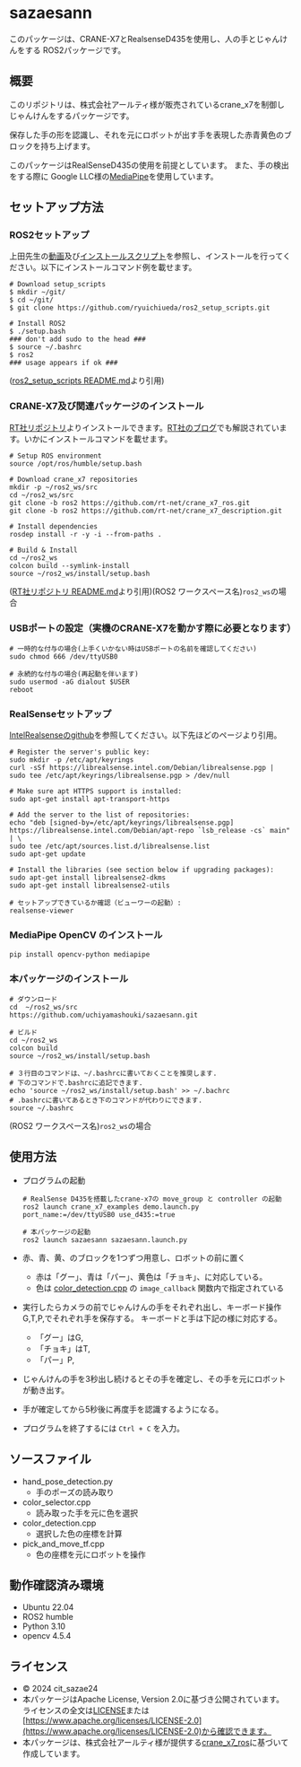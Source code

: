 # sazaesann
このパッケージは、CRANE-X7とRealsenseD435を使用し、人の手とじゃんけんをする
ROS2パッケージです。

## 概要
このリポジトリは、株式会社アールティ様が販売されているcrane_x7を制御しじゃんけんをするパッケージです。

保存した手の形を認識し、それを元にロボットが出す手を表現した赤青黄色のブロックを持ち上げます。

このパッケージはRealSenseD435の使用を前提としています。
また、手の検出をする際に Google LLC様の[MediaPipe](https://github.com/google/mediapipe)を使用しています。

## セットアップ方法
### ROS2セットアップ
上田先生の[動画](https://www.youtube.com/watch?v=mBhtD08f5KY)及び[インストールスクリプト](https://github.com/ryuichiueda/ros2_setup_scripts)を参照し、インストールを行ってください。以下にインストールコマンド例を載せます。
```
# Download setup_scripts
$ mkdir ~/git/
$ cd ~/git/
$ git clone https://github.com/ryuichiueda/ros2_setup_scripts.git
```
```
# Install ROS2
$ ./setup.bash
### don't add sudo to the head ###
$ source ~/.bashrc
$ ros2
### usage appears if ok ###
```
([ros2_setup_scripts README.md](https://github.com/rt-net/crane_x7_ros/blob/ros2/README.md#installation)より引用)
  
  
### CRANE-X7及び関連パッケージのインストール
[RT社リポジトリ](https://github.com/rt-net/crane_x7_ros/tree/ros2)よりインストールできます。[RT社のブログ](https://rt-net.jp/humanoid/archives/4653)でも解説されています。いかにインストールコマンドを載せます。
```
# Setup ROS environment
source /opt/ros/humble/setup.bash

# Download crane_x7 repositories
mkdir -p ~/ros2_ws/src
cd ~/ros2_ws/src
git clone -b ros2 https://github.com/rt-net/crane_x7_ros.git
git clone -b ros2 https://github.com/rt-net/crane_x7_description.git

# Install dependencies
rosdep install -r -y -i --from-paths .

# Build & Install
cd ~/ros2_ws
colcon build --symlink-install
source ~/ros2_ws/install/setup.bash
```
([RT社リポジトリ README.md](https://github.com/rt-net/crane_x7_ros/blob/ros2/README.md#installation)より引用)(ROS2 ワークスペース名)```ros2_ws```の場合


### USBポートの設定（実機のCRANE-X7を動かす際に必要となります）
```
# 一時的な付与の場合(上手くいかない時はUSBポートの名前を確認してください)
sudo chmod 666 /dev/ttyUSB0

# 永続的な付与の場合(再起動を伴います)
sudo usermod -aG dialout $USER
reboot
```

### RealSenseセットアップ
[IntelRealsenseのgithub](https://github.com/IntelRealSense/librealsense/blob/development/doc/distribution_linux.md#installing-the-packages)を参照してください。以下先ほどのページより引用。
```
# Register the server's public key:
sudo mkdir -p /etc/apt/keyrings
curl -sSf https://librealsense.intel.com/Debian/librealsense.pgp | sudo tee /etc/apt/keyrings/librealsense.pgp > /dev/null

# Make sure apt HTTPS support is installed:
sudo apt-get install apt-transport-https

# Add the server to the list of repositories:
echo "deb [signed-by=/etc/apt/keyrings/librealsense.pgp] https://librealsense.intel.com/Debian/apt-repo `lsb_release -cs` main" | \
sudo tee /etc/apt/sources.list.d/librealsense.list
sudo apt-get update

# Install the libraries (see section below if upgrading packages):
sudo apt-get install librealsense2-dkms
sudo apt-get install librealsense2-utils

# セットアップできているか確認（ビューワーの起動）:  
realsense-viewer
```

### MediaPipe OpenCV のインストール
```
pip install opencv-python mediapipe
```

### 本パッケージのインストール
```
# ダウンロード
cd  ~/ros2_ws/src
https://github.com/uchiyamashouki/sazaesann.git

# ビルド
cd ~/ros2_ws
colcon build
source ~/ros2_ws/install/setup.bash

# ３行目のコマンドは、~/.bashrcに書いておくことを推奨します.   
# 下のコマンドで.bashrcに追記できます.  
echo 'source ~/ros2_ws/install/setup.bash' >> ~/.bachrc
# .bashrcに書いてあるとき下のコマンドが代わりにできます.
source ~/.bashrc
```
(ROS2 ワークスペース名)```ros2_ws```の場合

## 使用方法
- プログラムの起動
  ```
  # RealSense D435を搭載したcrane-x7の move_group と controller の起動
  ros2 launch crane_x7_examples demo.launch.py port_name:=/dev/ttyUSB0 use_d435:=true

  # 本パッケージの起動
  ros2 launch sazaesann sazaesann.launch.py 
  ```
- 赤、青、黄、のブロックを1つずつ用意し、ロボットの前に置く
  - 赤は「グー」、青は「パー」、黄色は「チョキ」、に対応している。
  - 色は [color_detection.cpp](./src/color_detection.cpp) の ```image_callback``` 関数内で指定されている

- 実行したらカメラの前でじゃんけんの手をそれぞれ出し、キーボード操作G,T,P,でそれぞれ手を保存する。
キーボードと手は下記の様に対応する。
  - 「グー」はG,
  - 「チョキ」はT,
  - 「パー」P,

- じゃんけんの手を3秒出し続けるとその手を確定し、その手を元にロボットが動き出す。
- 手が確定してから5秒後に再度手を認識するようになる。
- プログラムを終了するには ```Ctrl + C``` を入力。

## ソースファイル
- hand_pose_detection.py
  - 手のポーズの読み取り
- color_selector.cpp
  - 読み取った手を元に色を選択
- color_detection.cpp
  - 選択した色の座標を計算
- pick_and_move_tf.cpp
  - 色の座標を元にロボットを操作

## 動作確認済み環境
- Ubuntu 22.04
- ROS2 humble
- Python 3.10
- opencv 4.5.4

## ライセンス
- © 2024 cit_sazae24
- 本パッケージはApache License, Version 2.0に基づき公開されています。  
ライセンスの全文は[LICENSE](./LICENSE)または[https://www.apache.org/licenses/LICENSE-2.0](https://www.apache.org/licenses/LICENSE-2.0)から確認できます。
- 本パッケージは、株式会社アールティ様が提供する[crane_x7_ros](https://github.com/rt-net/crane_x7_ros/tree/ros2)に基づいて作成しています。

